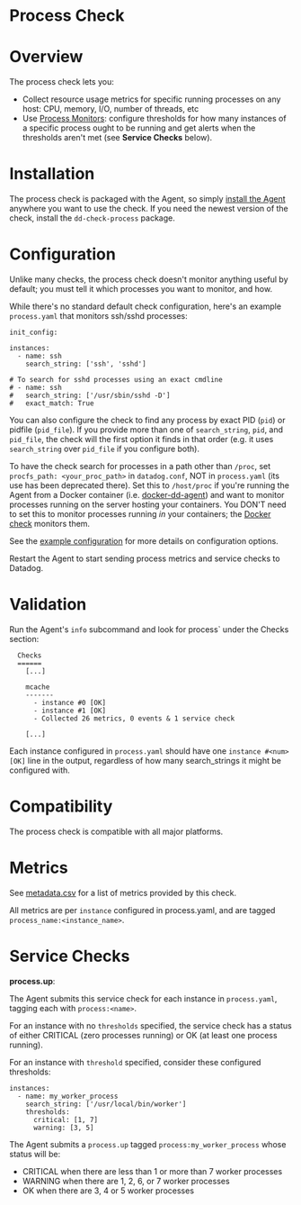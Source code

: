 # Process Check

# Overview

The process check lets you:

* Collect resource usage metrics for specific running processes on any host: CPU, memory, I/O, number of threads, etc
* Use [Process Monitors](http://docs.datadoghq.com/monitoring/#process): configure thresholds for how many instances of a specific process ought to be running and get alerts when the thresholds aren't met (see **Service Checks** below).

# Installation

The process check is packaged with the Agent, so simply [install the Agent](https://app.datadoghq.com/account/settings#agent) anywhere you want to use the check. If you need the newest version of the check, install the `dd-check-process` package.

# Configuration

Unlike many checks, the process check doesn't monitor anything useful by default; you must tell it which processes you want to monitor, and how.

While there's no standard default check configuration, here's an example `process.yaml` that monitors ssh/sshd processes:

```
init_config:

instances:
  - name: ssh
    search_string: ['ssh', 'sshd']

# To search for sshd processes using an exact cmdline
# - name: ssh
#   search_string: ['/usr/sbin/sshd -D']
#   exact_match: True
```

You can also configure the check to find any process by exact PID (`pid`) or pidfile (`pid_file`). If you provide more than one of `search_string`, `pid`, and `pid_file`, the check will the first option it finds in that order (e.g. it uses `search_string` over `pid_file` if you configure both).

To have the check search for processes in a path other than `/proc`, set `procfs_path: <your_proc_path>` in `datadog.conf`, NOT in `process.yaml` (its use has been deprecated there). Set this to `/host/proc` if you're running the Agent from a Docker container (i.e. [docker-dd-agent](https://github.com/DataDog/docker-dd-agent)) and want to monitor processes running on the server hosting your containers. You DON'T need to set this to monitor processes running _in_ your containers; the [Docker check](https://github.com/DataDog/integrations-core/tree/master/docker_daemon) monitors them.

See the [example configuration](https://github.com/DataDog/integrations-core/blob/master/process/conf.yaml.example) for more details on configuration options.

Restart the Agent to start sending process metrics and service checks to Datadog.

# Validation

Run the Agent's `info` subcommand and look for process` under the Checks section:

```
  Checks
  ======
    [...]

    mcache
    -------
      - instance #0 [OK]
      - instance #1 [OK]
      - Collected 26 metrics, 0 events & 1 service check

    [...]
```

Each instance configured in `process.yaml` should have one `instance #<num> [OK]` line in the output, regardless of how many search_strings it might be configured with.

# Compatibility

The process check is compatible with all major platforms.

# Metrics

See [metadata.csv](https://github.com/DataDog/integrations-core/blob/master/process/metadata.csv) for a list of metrics provided by this check.

All metrics are per `instance` configured in process.yaml, and are tagged `process_name:<instance_name>`.

# Service Checks

**process.up**:

The Agent submits this service check for each instance in `process.yaml`, tagging each with `process:<name>`.

For an instance with no `thresholds` specified, the service check has a status of either CRITICAL (zero processes running) or OK (at least one process running).

For an instance with `threshold` specified, consider these configured thresholds:

```
instances:
  - name: my_worker_process
    search_string: ['/usr/local/bin/worker']
    thresholds:
      critical: [1, 7]
      warning: [3, 5]
```

The Agent submits a `process.up` tagged `process:my_worker_process` whose status will be:

- CRITICAL when there are less than 1 or more than 7 worker processes
- WARNING when there are 1, 2, 6, or 7 worker processes
- OK when there are 3, 4 or 5 worker processes

